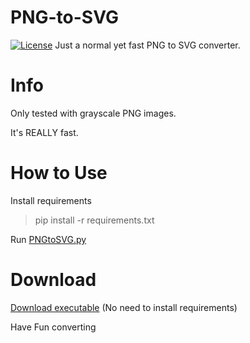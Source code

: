 # PNG-to-SVG
[![License](https://img.shields.io/badge/License-MIT-green)](https://github.com/EpicChallengerKP/PNG-to-SVG?tab=MIT-1-ov-file)
Just a normal yet fast PNG to SVG converter.

# Info
Only tested with grayscale PNG images. 

It's REALLY fast.

# How to Use
Install requirements
> pip install -r requirements.txt

Run [PNGtoSVG.py](https://github.com/EpicChallengerKP/PNG-to-SVG/blob/main/PNGtoSVG.py) 

# Download
[Download executable](https://drive.google.com/file/d/1EDLvCwPJDYpTgszwsDjGdSzhSRSDr_B-/view?usp=sharing) (No need to install requirements)

Have Fun converting
